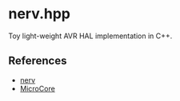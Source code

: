 # nerv.hpp

Toy light-weight AVR HAL implementation in C++.


## References

* [nerv](https://codeberg.org/unqtd/nerv)
* [MicroCore](https://github.com/MCUdude/MicroCore)
